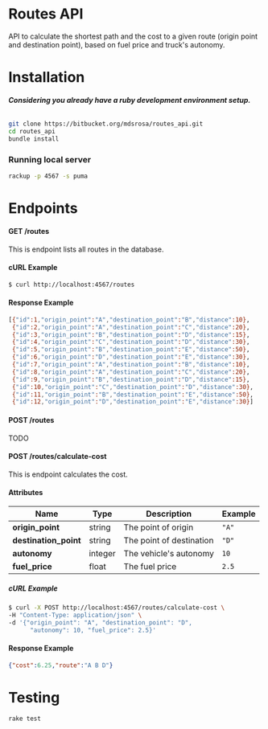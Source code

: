 # Routes API

API to calculate the shortest path and the cost to a given route (origin point and destination point), based on fuel price and truck's autonomy.

# Installation
###### **Considering you already have a ruby development environment setup.**

```bash
git clone https://bitbucket.org/mdsrosa/routes_api.git
cd routes_api
bundle install
```

### Running local server
```bash
rackup -p 4567 -s puma
```

# Endpoints

#### GET /routes

This is endpoint lists all routes in the database.

#### cURL Example

```bash
$ curl http://localhost:4567/routes
```
#### Response Example
```bash
[{"id":1,"origin_point":"A","destination_point":"B","distance":10},
 {"id":2,"origin_point":"A","destination_point":"C","distance":20},
 {"id":3,"origin_point":"B","destination_point":"D","distance":15},
 {"id":4,"origin_point":"C","destination_point":"D","distance":30},
 {"id":5,"origin_point":"B","destination_point":"E","distance":50},
 {"id":6,"origin_point":"D","destination_point":"E","distance":30},
 {"id":7,"origin_point":"A","destination_point":"B","distance":10},
 {"id":8,"origin_point":"A","destination_point":"C","distance":20},
 {"id":9,"origin_point":"B","destination_point":"D","distance":15},
 {"id":10,"origin_point":"C","destination_point":"D","distance":30},
 {"id":11,"origin_point":"B","destination_point":"E","distance":50},
 {"id":12,"origin_point":"D","destination_point":"E","distance":30}]
```

#### POST /routes
TODO

#### POST /routes/calculate-cost

This is endpoint calculates the cost.

#### Attributes

Name            | Type | Description | Example
----------------|------|------------ |--------
**origin_point**|string| The point of origin| `"A"`
**destination_point**|string| The point of destination| `"D"`
**autonomy**| integer|The vehicle's autonomy| `10`
**fuel_price**| float|The fuel price|`2.5`

##### cURL Example
```bash
$ curl -X POST http://localhost:4567/routes/calculate-cost \
-H "Content-Type: application/json" \
-d '{"origin_point": "A", "destination_point": "D", 
	  "autonomy": 10, "fuel_price": 2.5}'
```
#### Response Example
```json
{"cost":6.25,"route":"A B D"}
```


# Testing
```bash
rake test
```